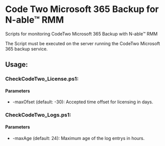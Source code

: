 # Code Two Microsoft 365 Backup for N-able™ RMM
Scripts for monitoring CodeTwo Microsoft 365 Backup with N-able™ RMM

The Script must be executed on the server running the CodeTwo Microsoft 365 backup service.

## Usage:
### CheckCodeTwo_License.ps1:
#### Parameters
* -maxOfset (default: -30): Accepted time offset for licensing in days.

### CheckCodeTwo_Logs.ps1:
#### Parameters
* -maxAge (default: 24): Maximum age of the log entrys in hours.
